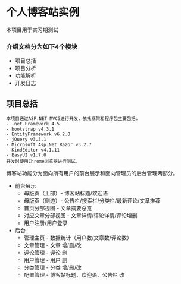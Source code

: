 # 个人博客站实例

本项目用于实习期测试

### 介绍文档分为如下4个模块
- 项目总括
- 项目分析
- 功能解析
- 开发日志
  
## 项目总括

    本项目通过ASP.NET MVC5进行开发，依托框架和程序包主要包括:
    - .net Framework 4.5
    - bootstrap v4.3.1
    - EntityFramework v6.2.0
    - jQuery v3.3.1
    - Microsoft Asp.Net Razor v3.2.7
    - KindEditor v4.1.11
    - EasyUI v1.7.0
    开发时使用Chrome浏览器进行测试。

博客站功能分为面向所有用户的前台展示和面向管理员的后台管理两部分。
- 前台展示
  - 母版页（上部）- 博客站标题/欢迎语
  - 母版页（侧边）- 公告栏/搜索栏/分类栏/最新评论/文章推荐
  - 首页分部视图 - 文章摘要总览
  - 对应文章分部视图 - 文章详情/评论详情/评论增删
  - 用户注册/用户登录
- 后台
  - 管理主页 - 数据统计（用户数/文章数/评论数）
  - 文章管理 - 文章 增/删/改
  - 评论管理 - 评论 删
  - 用户管理 - 用户 删
  - 分类管理 - 分类 增/删/改
  - 配置管理 - 博客站标题、欢迎语、公告栏 改